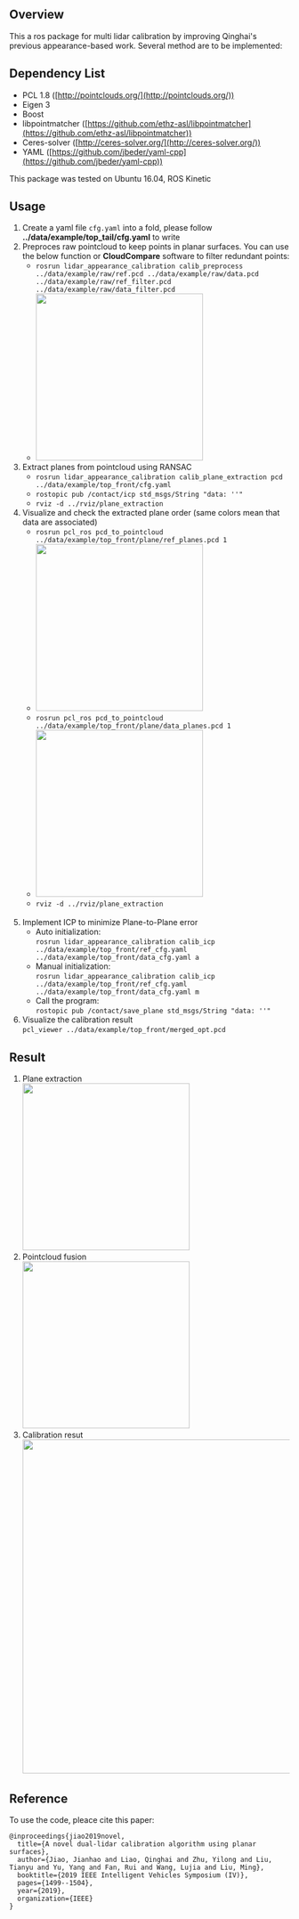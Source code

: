 ## Overview
This a ros package for multi lidar calibration by improving Qinghai's previous appearance-based work. Several method are to be implemented:

## Dependency List  
- PCL 1.8 ([http://pointclouds.org/](http://pointclouds.org/))
- Eigen 3
- Boost
- libpointmatcher ([https://github.com/ethz-asl/libpointmatcher](https://github.com/ethz-asl/libpointmatcher))
- Ceres-solver ([http://ceres-solver.org/](http://ceres-solver.org/))
- YAML ([https://github.com/jbeder/yaml-cpp](https://github.com/jbeder/yaml-cpp))

This package was tested on Ubuntu 16.04, ROS Kinetic

## Usage
1. Create a yaml file ```cfg.yaml``` into a fold, please follow <b>../data/example/top_tail/cfg.yaml</b> to write
2. Preproces raw pointcloud to keep points in planar surfaces. You can use the below function or <b>CloudCompare</b> software to filter redundant points:<br>
   - ```rosrun lidar_appearance_calibration calib_preprocess ../data/example/raw/ref.pcd ../data/example/raw/data.pcd ../data/example/raw/ref_filter.pcd ../data/example/raw/data_filter.pcd``` 
   - <img src="image/filter.png" width="300">
3. Extract planes from pointcloud using RANSAC <br>
	- ```rosrun lidar_appearance_calibration calib_plane_extraction pcd ../data/example/top_front/cfg.yaml```
	- ```rostopic pub /contact/icp std_msgs/String "data: ''"```
	- ```rviz -d ../rviz/plane_extraction```
4. Visualize and check the extracted plane order (same colors mean that data are associated)
   - ```rosrun pcl_ros pcd_to_pointcloud ../data/example/top_front/plane/ref_planes.pcd 1```
   - <img src="image/ref_planes.png" width="300">
   - ```rosrun pcl_ros pcd_to_pointcloud ../data/example/top_front/plane/data_planes.pcd 1```
   - <img src="image/data_planes.png" width="300">
   - ```rviz -d ../rviz/plane_extraction```
	<br>
5. Implement ICP to minimize Plane-to-Plane error
   * Auto initialization: <br>
	```rosrun lidar_appearance_calibration calib_icp ../data/example/top_front/ref_cfg.yaml ../data/example/top_front/data_cfg.yaml a```
   * Manual initialization: <br>
	```rosrun lidar_appearance_calibration calib_icp ../data/example/top_front/ref_cfg.yaml ../data/example/top_front/data_cfg.yaml m```
   * Call the program: <br>
	```rostopic pub /contact/save_plane std_msgs/String "data: ''"```
6. Visualize the calibration result <br>
	```pcl_viewer ../data/example/top_front/merged_opt.pcd```

## Result
1. Plane extraction <br>
	<img src="image/plane_extraction.png" width="300"> <br>
2. Pointcloud fusion <br>
	<img src="image/merged.png" width="300"> <br>
3. Calibration resut <br>
	<img src="image/calibration_result.png" width="600"> <br>

## Reference  
To use the code, pleace cite this paper:
```
@inproceedings{jiao2019novel,
  title={A novel dual-lidar calibration algorithm using planar surfaces},
  author={Jiao, Jianhao and Liao, Qinghai and Zhu, Yilong and Liu, Tianyu and Yu, Yang and Fan, Rui and Wang, Lujia and Liu, Ming},
  booktitle={2019 IEEE Intelligent Vehicles Symposium (IV)},
  pages={1499--1504},
  year={2019},
  organization={IEEE}
}
```
